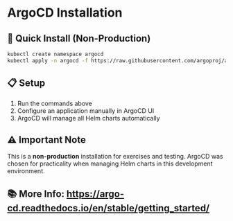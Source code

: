 
# ArgoCD Installation

## 🚀 Quick Install (Non-Production)

```bash
kubectl create namespace argocd
kubectl apply -n argocd -f https://raw.githubusercontent.com/argoproj/argo-cd/stable/manifests/install.yaml
```

## 📋 Setup
1. Run the commands above
2. Configure an application manually in ArgoCD UI
3. ArgoCD will manage all Helm charts automatically

## ⚠️ Important Note
This is a **non-production** installation for exercises and testing. ArgoCD was chosen for practicality when managing Helm charts in this development environment.

## 📚 More Info: https://argo-cd.readthedocs.io/en/stable/getting_started/

